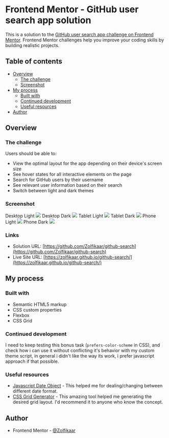 # Frontend Mentor - GitHub user search app solution

This is a solution to the [GitHub user search app challenge on Frontend Mentor](https://www.frontendmentor.io/challenges/github-user-search-app-Q09YOgaH6). Frontend Mentor challenges help you improve your coding skills by building realistic projects.

## Table of contents

- [Overview](#overview)
  - [The challenge](#the-challenge)
  - [Screenshot](#screenshot)
- [My process](#my-process)
  - [Built with](#built-with)
  - [Continued development](#continued-development)
  - [Useful resources](#useful-resources)
- [Author](#author)

## Overview

### The challenge

Users should be able to:

- View the optimal layout for the app depending on their device's screen size
- See hover states for all interactive elements on the page
- Search for GitHub users by their username
- See relevant user information based on their search
- Switch between light and dark themes

### Screenshot

Desktop Light
![](./screenshot/Desktop-light.png)
Desktop Dark
![](./screenshot/Desktop-dark.png)
Tablet Light
![](./screenshot/Tablet-light.png)
Tablet Dark
![](./screenshot/Tablet-dark.png)
Phone Light
![](./screenshot/Phone-light.png)
Phone Dark
![](./screenshot/Phone-dark.png)

### Links

- Solution URL: [https://github.com/Zolfikaar/github-search](https://github.com/Zolfikaar/github-search)
- Live Site URL: [https://zolfikaar.github.io/github-search/](https://zolfikaar.github.io/github-search/)

## My process

### Built with

- Semantic HTML5 markup
- CSS custom properties
- Flexbox
- CSS Grid

### Continued development

I need to keep testing this bonus task (`prefers-color-scheme` in CSS), and check how i can use it without conflicting it's behavior with my custom theme script, in general i didn't like the way its work, i prefer javascript approach if that possible.

### Useful resources

- [Javascript Date Object](https://developer.mozilla.org/en-US/docs/Web/JavaScript/Reference/Global_Objects/Date) - This helped me for dealing/changing between different date format.
- [CSS Grid Generator](https://cssgrid-generator.netlify.app/) - This amazing tool helped me generating the desired grid layout. I'd recommend it to anyone who know the concept.

## Author

- Frontend Mentor - [@Zolfikaar](https://www.frontendmentor.io/profile/Zolfikaar)
